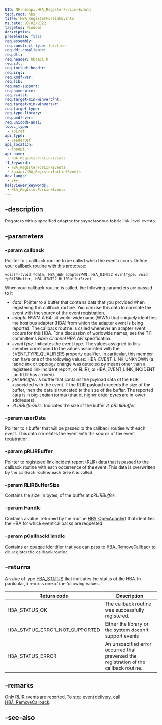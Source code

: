 ```yaml
---
UID: NF:hbaapi.HBA_RegisterForLinkEvents
tech.root: hba
title: HBA_RegisterForLinkEvents
ms.date: 08/02/2022
targetos: Windows
description: 
prerelease: false
req.assembly: 
req.construct-type: function
req.ddi-compliance: 
req.dll: 
req.header: hbaapi.h
req.idl: 
req.include-header: 
req.irql: 
req.kmdf-ver: 
req.lib: 
req.max-support: 
req.namespace: 
req.redist: 
req.target-min-winverclnt: 
req.target-min-winversvr: 
req.target-type: 
req.type-library: 
req.umdf-ver: 
req.unicode-ansi: 
topic_type:
 - apiref
api_type:
 - HeaderDef
api_location:
 - hbaapi.h
api_name:
 - HBA_RegisterForLinkEvents
f1_keywords:
 - HBA_RegisterForLinkEvents
 - hbaapi/HBA_RegisterForLinkEvents
dev_langs:
 - c++
helpviewer_keywords:
 - HBA_RegisterForLinkEvents
---
```


## -description

Registers with a specified adapter for asynchronous fabric link-level events.

## -parameters

### -param callback

Pointer to a callback routine to be called when the event occurs. Define your callback routine with this prototype:

`void(*)(void *data, HBA_WWN adapterWWN, HBA_UINT32 eventType, void *pRLIRBuffer, HBA_UINT32 RLIRBufferSize)`

When your callback routine is called, the following parameters are passed to it:

* *data*. Pointer to a buffer that contains data that you provided when registering this callback routine. You can use this data to correlate the event with the source of the event registration.
* *adapterWWN*. A 64-bit world-wide name (WWN) that uniquely identifies the host bus adapter (HBA) from which the adapter event is being reported. The callback routine is called whenever an adapter event occurs for this HBA. For a discussion of worldwide names, see the T11 committee's *Fibre Channel HBA API* specification.
* *eventType*. Indicates the event type. The values assigned to this member correspond to the values associated with the [EVENT_TYPE_QUALIFIERS](/windows-hardware/drivers/storage/event-types-qualifiers) property qualifier. In particular, this member can have one of the following values: HBA_EVENT_LINK_UNKNOWN (a fabric link or topology change was detected by means other than a registered link incident report, or RLIR), or HBA_EVENT_LINK_INCIDENT (an RLIR has arrived).
* *pRLIRBuffer*. A buffer that contains the payload data of the RLIR associated with the event. If the RLIR payload exceeds the size of the buffer, then the data is truncated to the size of the buffer. The reported data is in big-endian format (that is, higher order bytes are in lower addresses).
* *RLIRBufferSize*. Indicates the size of the buffer at *pRLIRBuffer*.

### -param userData

Pointer to a buffer that will be passed to the callback routine with each event. This data correlates the event with the source of the event registration.

### -param pRLIRBuffer

Pointer to registered link incident report (RLIR) data that is passed to the callback routine with each occurrence of the event. This data is overwritten by the callback routine each time it is called.

### -param RLIRBufferSize

Contains the size, in bytes, of the buffer at *pRLIRBuffer*.

### -param Handle

Contains a value (returned by the routine [HBA_OpenAdapter](nf-hbaapi-hba_openadapter.md)) that identifies the HBA for which event callbacks are requested.

### -param pCallbackHandle

Contains an opaque identifier that you can pass to [HBA_RemoveCallback](nf-hbaapi-hba_removecallback.md) to de-register the callback routine.

## -returns

A value of type [HBA_STATUS](/windows-hardware/drivers/storage/hba-status) that indicates the status of the HBA. In particular, it returns one of the following values.

|Return code|Description|
|-|-|
|HBA_STATUS_OK|The callback routine was successfully registered.|
|HBA_STATUS_ERROR_NOT_SUPPORTED|Either the library or the system doesn't support events|
|HBA_STATUS_ERROR|An unspecified error occurred that prevented the registration of the callback routine.|

## -remarks

Only RLIR events are reported. To stop event delivery, call [HBA_RemoveCallback](nf-hbaapi-hba_removecallback.md).

## -see-also
